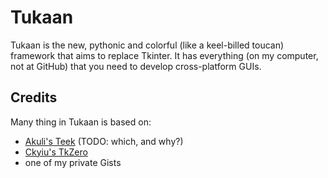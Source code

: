 # Tukaan

Tukaan is the new, pythonic and colorful (like a keel-billed toucan) framework that aims to replace Tkinter.
It has everything (on my computer, not at GitHub) that you need to develop cross-platform GUIs.


## Credits
Many thing in Tukaan is based on:

- [Akuli's Teek](https://github.com/Akuli/teek) (TODO: which, and why?)
- [Ckyiu's TkZero](https://github.com/UnsignedArduino/TkZero)
- one of my private Gists
